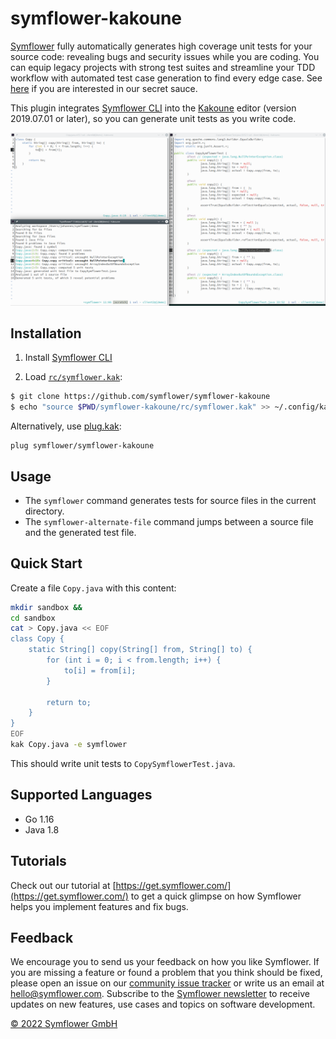 # symflower-kakoune

[Symflower](https://symflower.com/) fully automatically generates high coverage unit tests for your source code: revealing bugs and security issues while you are coding. You can equip legacy projects with strong test suites and streamline your TDD workflow with automated test case generation to find every edge case. See [here](https://symflower.com/en/features/symbolic-execution-rules/) if you are interested in our secret sauce.

This plugin integrates [Symflower CLI](https://symflower.com/en/products/symflower-cli/) into the [Kakoune](https://kakoune.org) editor (version 2019.07.01 or later), so you can generate unit tests as you write code.

![symflower-kakoune](symflower-kakoune.png)

## Installation

1. Install [Symflower CLI](https://symflower.com/en/products/symflower-cli)

2. Load [`rc/symflower.kak`](rc/symflower.kak):

```sh
$ git clone https://github.com/symflower/symflower-kakoune
$ echo "source $PWD/symflower-kakoune/rc/symflower.kak" >> ~/.config/kak/kakrc
```

Alternatively, use [plug.kak](https://github.com/andreyorst/plug.kak):

```kak
plug symflower/symflower-kakoune
```

## Usage

- The `symflower` command generates tests for source files in the current directory.
- The `symflower-alternate-file` command jumps between a source file and the generated test file.

## Quick Start

Create a file `Copy.java` with this content:

```sh
mkdir sandbox &&
cd sandbox
cat > Copy.java << EOF
class Copy {
    static String[] copy(String[] from, String[] to) {
        for (int i = 0; i < from.length; i++) {
            to[i] = from[i];
        }

        return to;
    }
}
EOF
kak Copy.java -e symflower
```

This should write unit tests to `CopySymflowerTest.java`.

## Supported Languages

-   Go 1.16
-   Java 1.8

## Tutorials

Check out our tutorial at [https://get.symflower.com/](https://get.symflower.com/) to get a quick glimpse on how Symflower helps you implement features and fix bugs.

## Feedback

We encourage you to send us your feedback on how you like Symflower. If you are missing a feature or found a problem that you think should be fixed, please open an issue on our [community issue tracker](https://github.com/symflower/symflower/issues) or write us an email at [hello@symflower.com](mailto:hello@symflower.com). Subscribe to the [Symflower newsletter](https://symflower.com/en/local/#newsletter-bottom-form) to receive updates on new features, use cases and topics on software development.

[© 2022 Symflower GmbH](https://symflower.com/en/imprint/)
